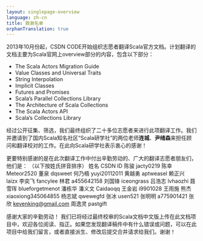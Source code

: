 ```yaml
---
layout: singlepage-overview
language: zh-cn
title: 致谢名单
orphanTranslation: true
---
```


2013年10月份起，CSDN CODE开始组织志愿者翻译Scala官方文档。计划翻译的文档主要为Scala官网上overview部分的内容，包含以下部分：

- The Scala Actors Migration Guide
- Value Classes and Universal Traits
- String Interpolation
- Implicit Classes
- Futures and Promises
- Scala’s Parallel Collections Library
- The Architecture of Scala Collections
- The Scala Actors API
- Scala’s Collections Library

经过公开征集、筛选，我们最终组织了二十多位志愿者来进行此项翻译工作。我们并邀请到了国内Scala知名社区“Scala研学社”的两位老师**连城**、**尹绪森**来担任顾问和翻译校对的工作。在此向Scala研学社表示衷心的感谢！

更要特别感谢的是在此次翻译工作中付出辛勤劳动的、广大的翻译志愿者朋友们，他们是：
（以下按姓氏拼音排序）
姓名	CSDN ID
陈骏	jacty0219
陈幸	Meteor2520
董泉	dqsweet
何乃梧	yuyi20112011
黄越勇	aptweasel
赖正兴	laizx
李奕飞	fancylee
林君	a455642158
刘国锋	iceongrass
吕浩志	lvhaozhi
聂雪珲	blueforgetmenot
潘栋华
潘义文	Caidaoqq
王金岩	i9901028
王雨施
熊杰	xiaoxiong345064855
杨志斌	qwewegfd
张冰	usen521
张明明	a775901421
张欣	kevenking@gmail.com
周逸灵	pastgift

感谢大家的辛勤劳动！
我们已将经过最终校审的Scala文档中文版上传在此文档项目中，欢迎各位阅读、指正。如果您发现翻译稿件中有什么错误或问题，可以在此项目中给我们留言，或者直接派生、修改后提交合并请求给我们。谢谢！
